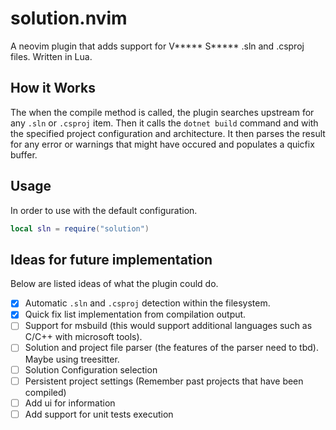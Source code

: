 # solution.nvim
A neovim plugin that adds support for V***** S***** .sln and .csproj files.
Written in Lua.

## How it Works
The when the compile method is called, the plugin searches upstream for any `.sln`
or `.csproj` item. Then it calls the `dotnet build` command and with the specified
project configuration and architecture. It then parses the result for any error
or warnings that might have occured and populates a quicfix buffer.

## Usage
In order to use with the default configuration.
```lua
local sln = require("solution")
```

## Ideas for future implementation
Below are listed ideas of what the plugin could do. 
- [x] Automatic `.sln` and `.csproj` detection within the filesystem.
- [x] Quick fix list implementation from compilation output.
- [ ] Support for msbuild (this would support additional languages such as C/C++ with microsoft tools).
- [ ] Solution and project file parser (the features of the parser need to tbd). Maybe using treesitter.
- [ ] Solution Configuration selection
- [ ] Persistent project settings (Remember past projects that have been compiled)
- [ ] Add ui for information
- [ ] Add support for unit tests execution
